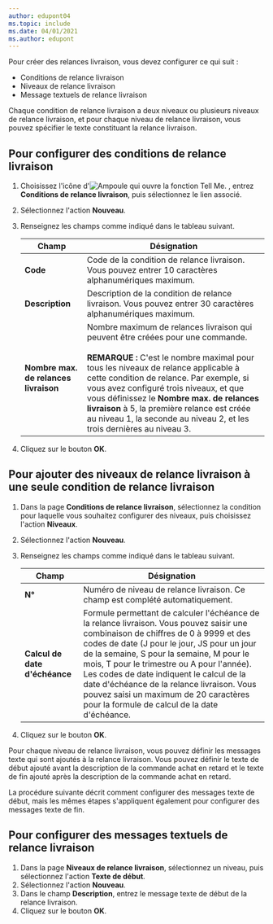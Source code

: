 ```yaml
---
author: edupont04
ms.topic: include
ms.date: 04/01/2021
ms.author: edupont
---
```


Pour créer des relances livraison, vous devez configurer ce qui suit :  

- Conditions de relance livraison  
- Niveaux de relance livraison  
- Message textuels de relance livraison  

Chaque condition de relance livraison a deux niveaux ou plusieurs niveaux de relance livraison, et pour chaque niveau de relance livraison, vous pouvez spécifier le texte constituant la relance livraison.  

## <a name="to-set-up-delivery-reminder-terms"></a>Pour configurer des conditions de relance livraison

1. Choisissez l'icône d'![Ampoule qui ouvre la fonction Tell Me.](../../../media/ui-search/search_small.png "Dites-moi ce que vous voulez faire") , entrez **Conditions de relance livraison**, puis sélectionnez le lien associé.  
2. Sélectionnez l'action **Nouveau**.  
3. Renseignez les champs comme indiqué dans le tableau suivant.  

    |Champ|Désignation|  
    |---------------------------------|---------------------------------------|  
    |**Code**|Code de la condition de relance livraison. Vous pouvez entrer 10 caractères alphanumériques maximum.|  
    |**Description**|Description de la condition de relance livraison. Vous pouvez entrer 30 caractères alphanumériques maximum.|  
    |**Nombre max. de relances livraison**|Nombre maximum de relances livraison qui peuvent être créées pour une commande.<br /><br /> **REMARQUE :** C'est le nombre maximal pour tous les niveaux de relance applicable à cette condition de relance. Par exemple, si vous avez configuré trois niveaux, et que vous définissez le **Nombre max. de relances livraison** à 5, la première relance est créée au niveau 1, la seconde au niveau 2, et les trois dernières au niveau 3.|  

4. Cliquez sur le bouton **OK**.  

## <a name="to-add-delivery-reminder-levels-to-a-delivery-reminder-term"></a>Pour ajouter des niveaux de relance livraison à une seule condition de relance livraison

1. Dans la page **Conditions de relance livraison**, sélectionnez la condition pour laquelle vous souhaitez configurer des niveaux, puis choisissez l'action **Niveaux**.  
2. Sélectionnez l'action **Nouveau**.  
3. Renseignez les champs comme indiqué dans le tableau suivant.  

    |Champ|Désignation|  
    |---------------------------------|---------------------------------------|  
    |**N°**|Numéro de niveau de relance livraison. Ce champ est complété automatiquement.|  
    |**Calcul de date d'échéance**|Formule permettant de calculer l'échéance de la relance livraison. Vous pouvez saisir une combinaison de chiffres de 0 à 9999 et des codes de date (J pour le jour, JS pour un jour de la semaine, S pour la semaine, M pour le mois, T pour le trimestre ou A pour l'année). Les codes de date indiquent le calcul de la date d'échéance de la relance livraison. Vous pouvez saisi un maximum de 20 caractères pour la formule de calcul de la date d'échéance.|  

4. Cliquez sur le bouton **OK**.  

Pour chaque niveau de relance livraison, vous pouvez définir les messages texte qui sont ajoutés à la relance livraison. Vous pouvez définir le texte de début ajouté avant la description de la commande achat en retard et le texte de fin ajouté après la description de la commande achat en retard.  

La procédure suivante décrit comment configurer des messages texte de début, mais les mêmes étapes s'appliquent également pour configurer des messages texte de fin.  

## <a name="to-set-up-delivery-reminder-text-messages"></a>Pour configurer des messages textuels de relance livraison

1. Dans la page **Niveaux de relance livraison**, sélectionnez un niveau, puis sélectionnez l'action **Texte de début**.  
2. Sélectionnez l'action **Nouveau**.  
3. Dans le champ **Description**, entrez le message texte de début de la relance livraison.  
4. Cliquez sur le bouton **OK**.  
